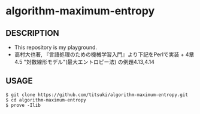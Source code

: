 # algorithm-maximum-entropy

## DESCRIPTION

+ This repository is my playground.
+ 高村大也著, 『言語処理のための機械学習入門』より下記をPerlで実装
      + 4章 4.5 "対数線形モデル"(最大エントロピー法) の例題4.13,4.14

## USAGE
```
$ git clone https://github.com/titsuki/algorithm-maximum-entropy.git
$ cd algorithm-maximum-entropy
$ prove -Ilib
```
